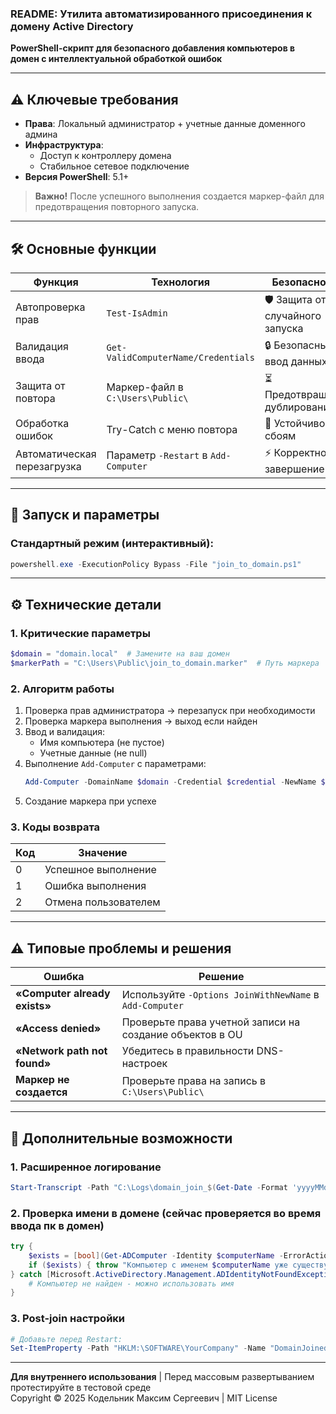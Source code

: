 ### README: Утилита автоматизированного присоединения к домену Active Directory

**PowerShell-скрипт для безопасного добавления компьютеров в домен с интеллектуальной обработкой ошибок**

---

## ⚠️ Ключевые требования
- **Права**: Локальный администратор + учетные данные доменного админа
- **Инфраструктура**:
  - Доступ к контроллеру домена
  - Стабильное сетевое подключение
- **Версия PowerShell**: 5.1+

> **Важно!** После успешного выполнения создается маркер-файл для предотвращения повторного запуска.

---

## 🛠 Основные функции

| Функция | Технология | Безопасность |
|---------|-----------|--------------|
| Автопроверка прав | `Test-IsAdmin` | 🛡️ Защита от случайного запуска |
| Валидация ввода | `Get-ValidComputerName/Credentials` | 🔒 Безопасный ввод данных |
| Защита от повтора | Маркер-файл в `C:\Users\Public\` | ⏳ Предотвращение дублирования |
| Обработка ошибок | Try-Catch с меню повтора | 🔄 Устойчивость к сбоям |
| Автоматическая перезагрузка | Параметр `-Restart` в `Add-Computer` | ⚡ Корректное завершение |

---

## 🚀 Запуск и параметры

### Стандартный режим (интерактивный):
```powershell
powershell.exe -ExecutionPolicy Bypass -File "join_to_domain.ps1"
```
---

## ⚙️ Технические детали

### 1. Критические параметры
```powershell
$domain = "domain.local"  # Замените на ваш домен
$markerPath = "C:\Users\Public\join_to_domain.marker"  # Путь маркера
```

### 2. Алгоритм работы
1. Проверка прав администратора → перезапуск при необходимости
2. Проверка маркера выполнения → выход если найден
3. Ввод и валидация:
   - Имя компьютера (не пустое)
   - Учетные данные (не null)
4. Выполнение `Add-Computer` с параметрами:
   ```powershell
   Add-Computer -DomainName $domain -Credential $credential -NewName $computerName -Restart
   ```
5. Создание маркера при успехе

### 3. Коды возврата
| Код | Значение |
|-----|----------|
| 0 | Успешное выполнение |
| 1 | Ошибка выполнения |
| 2 | Отмена пользователем |

---

## ⚠️ Типовые проблемы и решения

| Ошибка | Решение |
|--------|---------|
| **«Computer already exists»** | Используйте `-Options JoinWithNewName` в `Add-Computer` |
| **«Access denied»** | Проверьте права учетной записи на создание объектов в OU |
| **«Network path not found»** | Убедитесь в правильности DNS-настроек |
| **Маркер не создается** | Проверьте права на запись в `C:\Users\Public\` |

---

## 🔧 Дополнительные возможности

### 1. Расширенное логирование
```powershell
Start-Transcript -Path "C:\Logs\domain_join_$(Get-Date -Format 'yyyyMMdd').log"
```

### 2. Проверка имени в домене (сейчас проверяется во время ввода пк в домен)
```powershell
try {
    $exists = [bool](Get-ADComputer -Identity $computerName -ErrorAction Stop)
    if ($exists) { throw "Компьютер с именем $computerName уже существует" }
} catch [Microsoft.ActiveDirectory.Management.ADIdentityNotFoundException] {
    # Компьютер не найден - можно использовать имя
}
```

### 3. Post-join настройки
```powershell
# Добавьте перед Restart:
Set-ItemProperty -Path "HKLM:\SOFTWARE\YourCompany" -Name "DomainJoined" -Value "True"
```

---

**Для внутреннего использования** | Перед массовым развертыванием протестируйте в тестовой среде  
Copyright © 2025 Кодельник Максим Сергеевич | MIT License
